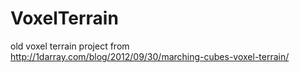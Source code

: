 # VoxelTerrain
old voxel terrain project from http://1darray.com/blog/2012/09/30/marching-cubes-voxel-terrain/

